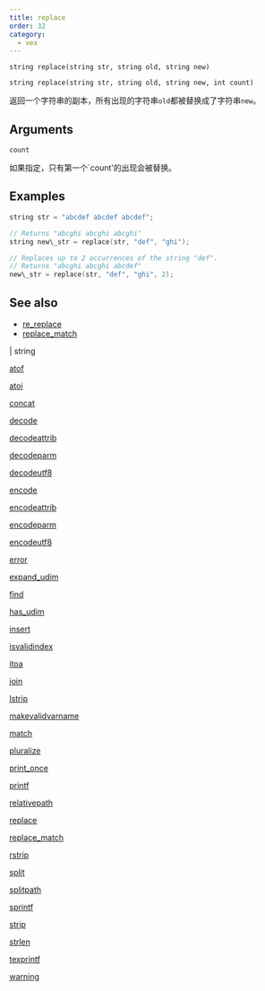 ```yaml
---
title: replace
order: 32
category:
  - vex
---
```


`string replace(string str, string old, string new)`

`string replace(string str, string old, string new, int count)`

返回一个字符串的副本，所有出现的字符串`old`都被替换成了字符串`new`。

## Arguments

`count`

如果指定，只有第一个`count'的出现会被替换。

## Examples



```c
string str = "abcdef abcdef abcdef";

// Returns "abcghi abcghi abcghi"
string new\_str = replace(str, "def", "ghi");

// Replaces up to 2 occurrences of the string "def".
// Returns "abcghi abcghi abcdef"
new\_str = replace(str, "def", "ghi", 2);

```

## See also

- [re_replace](re_replace.html)
- [replace_match](replace_match.html)

|
string

[atof](atof.html)

[atoi](atoi.html)

[concat](concat.html)

[decode](decode.html)

[decodeattrib](decodeattrib.html)

[decodeparm](decodeparm.html)

[decodeutf8](decodeutf8.html)

[encode](encode.html)

[encodeattrib](encodeattrib.html)

[encodeparm](encodeparm.html)

[encodeutf8](encodeutf8.html)

[error](error.html)

[expand_udim](expand_udim.html)

[find](find.html)

[has_udim](has_udim.html)

[insert](insert.html)

[isvalidindex](isvalidindex.html)

[itoa](itoa.html)

[join](join.html)

[lstrip](lstrip.html)

[makevalidvarname](makevalidvarname.html)

[match](match.html)

[pluralize](pluralize.html)

[print_once](print_once.html)

[printf](printf.html)

[relativepath](relativepath.html)

[replace](replace.html)

[replace_match](replace_match.html)

[rstrip](rstrip.html)

[split](split.html)

[splitpath](splitpath.html)

[sprintf](sprintf.html)

[strip](strip.html)

[strlen](strlen.html)

[texprintf](texprintf.html)

[warning](warning.html)
